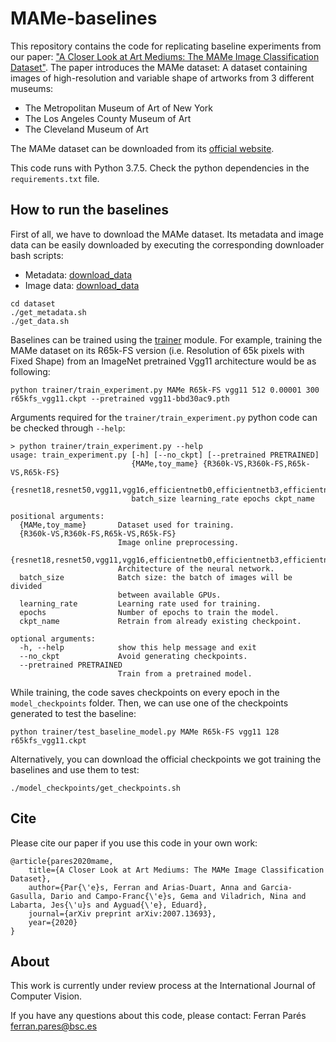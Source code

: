 # MAMe-baselines
This repository contains the code for replicating baseline experiments from our paper: ["A Closer Look at Art Mediums: The MAMe Image Classification Dataset"](https://arxiv.org/abs/2007.13693).
The paper introduces the MAMe dataset: A dataset containing images of high-resolution and variable shape of artworks from 3 different museums:
 - The Metropolitan Museum of Art of New York
 - The Los Angeles County Museum of Art
 - The Cleveland Museum of Art

The MAMe dataset can be downloaded from its [official website](https://hpai.bsc.es/MAMe-dataset).

This code runs with Python 3.7.5. Check the python dependencies in the `requirements.txt` file.

## How to run the baselines
First of all, we have to download the MAMe dataset. Its metadata and image data can be easily downloaded by executing the corresponding downloader bash scripts:
 - Metadata: [download_data](https://github.com/HPAI-BSC/MAMe-baselines/tree/master/dataset/get_metadata.sh)
 - Image data: [download_data](https://github.com/HPAI-BSC/MAMe-baselines/tree/master/dataset/get_data.sh)

```shell
cd dataset
./get_metadata.sh
./get_data.sh
```

Baselines can be trained using the [trainer](https://github.com/HPAI-BSC/MetH-baselines/tree/master/trainer) module.
For example, training the MAMe dataset on its R65k-FS version (i.e. Resolution of 65k pixels with Fixed Shape) from an ImageNet pretrained Vgg11 architecture would be as following:

```shell
python trainer/train_experiment.py MAMe R65k-FS vgg11 512 0.00001 300 r65kfs_vgg11.ckpt --pretrained vgg11-bbd30ac9.pth
```

Arguments required for the `trainer/train_experiment.py` python code can be checked through `--help`:
```shell
> python trainer/train_experiment.py --help
usage: train_experiment.py [-h] [--no_ckpt] [--pretrained PRETRAINED]
                           {MAMe,toy_mame} {R360k-VS,R360k-FS,R65k-VS,R65k-FS}
                           {resnet18,resnet50,vgg11,vgg16,efficientnetb0,efficientnetb3,efficientnetb7,densenet121}
                           batch_size learning_rate epochs ckpt_name

positional arguments:
  {MAMe,toy_mame}       Dataset used for training.
  {R360k-VS,R360k-FS,R65k-VS,R65k-FS}
                        Image online preprocessing.
  {resnet18,resnet50,vgg11,vgg16,efficientnetb0,efficientnetb3,efficientnetb7,densenet121}
                        Architecture of the neural network.
  batch_size            Batch size: the batch of images will be divided
                        between available GPUs.
  learning_rate         Learning rate used for training.
  epochs                Number of epochs to train the model.
  ckpt_name             Retrain from already existing checkpoint.

optional arguments:
  -h, --help            show this help message and exit
  --no_ckpt             Avoid generating checkpoints.
  --pretrained PRETRAINED
                        Train from a pretrained model.
```

While training, the code saves checkpoints on every epoch in the `model_checkpoints` folder.
Then, we can use one of the checkpoints generated to test the baseline:

```shell
python trainer/test_baseline_model.py MAMe R65k-FS vgg11 128 r65kfs_vgg11.ckpt
```

Alternatively, you can download the official checkpoints we got training the baselines and use them to test:
```shell
./model_checkpoints/get_checkpoints.sh
```

## Cite
Please cite our paper if you use this code in your own work:
```
@article{pares2020mame,
    title={A Closer Look at Art Mediums: The MAMe Image Classification Dataset},
    author={Par{\'e}s, Ferran and Arias-Duart, Anna and Garcia-Gasulla, Dario and Campo-Franc{\'e}s, Gema and Viladrich, Nina and Labarta, Jes{\'u}s and Ayguad{\'e}, Eduard},
    journal={arXiv preprint arXiv:2007.13693},
    year={2020}
}
```

## About
This work is currently under review process at the International Journal of Computer Vision.

If you have any questions about this code, please contact: Ferran Parés <ferran.pares@bsc.es>
